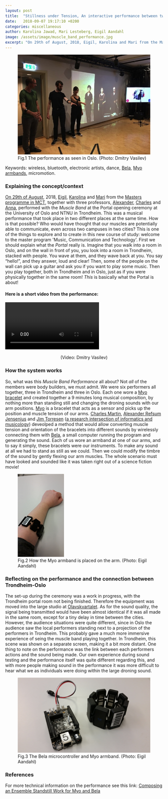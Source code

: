```yaml
---
layout: post
title:  "Stillness under Tension, An interactive performance between two cities"
date:   2018-09-07 19:17:10 +0200
categories: miscellaneous
author: Karolina Jawad, Mari Lesteberg, Eigil Aandahl
image: /assets/image/muscle_band_performance.jpg
excerpt: "On 29th of August, 2018, Eigil, Karolina and Mari from the Masters programme in MCT, together with three professors, Alexander, Charles and Anna, performed with the Muscle Band at the Portal opening ceremony at the University of Oslo and NTNU in Trondheim. This was a musical performance that took place in two different places at the same time. How is that possible?"
---
```

<figure>
  <img src="/assets/image/muscle_band_performance.jpg" alt="Performance picture">
  <figcaption>Fig.1 The performance as seen in Oslo. (Photo: Dmitry Vasilev)</figcaption>
</figure>

Keywords: wireless, bluetooth, electronic artists, dance,
[Bela](http://bela.io/), [Myo armbands](https://www.myo.com/), micromotion.

### Explaining the concept/context

[On 29th of August](https://www.hf.uio.no/imv/english/research/news-and-events/events/guest-lectures-seminars/2018/mct-opening/index.html), 2018, [Eigil](https://mct-master.github.io/teams/2018/08/22/introduction-group-b.html), [Karolina](https://mct-master.github.io/teams/2018/08/22/introduction-group-c.html) and [Mari](https://mct-master.github.io/teams/2018/08/22/introduction-group-b.html) from the [Masters programme in MCT](https://www.uio.no/english/studies/programmes/mct-master/), together with three professors, [Alexander](http://www.arj.no/), [Charles](https://www.mn.uio.no/ifi/english/people/aca/charlepm/index.html) and [Anna](http://annaxambo.me/), performed with the *Muscle Band* at the Portal opening ceremony at the University of Oslo and NTNU in Trondheim. This was a musical performance that took place in two different places at the same time. How is that possible? Who would have thought that our muscles are potentially able to communicate, even across two campuses in two cities? This is one of the things to explore and to create in this new course of study: welcome to the master program 'Music, Communication and Technology'.
	First we should explain what the *Portal* really is. Imagine that you walk into a room in Oslo, and on the wall in front of you, you look into a room in Trondheim, stacked with people. You wave at them, and they wave back at you. You say “hello!”, and they answer, loud and clear! Then, some of the people on the wall can pick up a guitar and ask you if you want to play some music. Then you play together, both in Trondheim and in Oslo, just as if you were physically together in the same room! *This* is basically what the Portal is about!

#### Here is a short video from the performance:
<video controls>
  <source src="https://docs.google.com/uc?export=download&id=104361mrnPhowykRhzjOG1jQFkPebtZzc" type="video/mp4">
Your browser does not support the video tag.
</video>
<p align="center">(Video: Dmitry Vasilev)</p>

### How the system works

So, what was this *Muscle Band Performance* all about? Not *all* of the members were body builders, we must admit. We were six performers all together, three in Trondheim and three in Oslo. Each one wore a [Myo bracelet]() and created together a 9 minutes long musical composition, by nothing more than standing still and changing the droning sounds with our arm positions.
	[Myo](https://www.myo.com/) is a bracelet that acts as a sensor and picks up the position and muscle tension of our arms. [Charles Martin](https://www.mn.uio.no/ifi/english/people/aca/charlepm/index.html), [Alexander Refsum Jensenius](http://www.arj.no/) and [Jim Torresen](https://folk.uio.no/jimtoer/) ([a research intersection of informatics and musicology](http://www.nime.org/proceedings/2018/nime2018_paper0041.pdf)) deveolped a method that would allow converting muscle tension and orientation of the bracelets into different sounds by wirelessly connecting them with [Bela](http://bela.io/), a small computer running the program and generating the sound.
	Each of us wore an armband at one of our arms, and to say it simply, these bracelets were our instruments. To make any sound at all we had to stand as still as we could. Then we could modify the timbre of the sound by gently flexing our arm muscles. The whole scenario must have looked and sounded like it was taken right out of a science fiction movie!

<figure>
	<img src="/assets/image/Myo_on_arm.jpg" alt="Picture of Myo on arm" width="35%">
	<figcaption>Fig.2 How the Myo armband is placed on the arm. (Photo: Eigil Aandahl)</figcaption>
</figure>

### Reflecting on the performance and the connection between Trondheim-Oslo

The set-up during the ceremony was a work in progress, with the Trondheim portal room not being finished. Therefore the equipment was moved into the large studio at [Olavskvartalet](https://www.ntnu.no/olavskvartalet). As for the sound quality, the signal being transmitted would have been almost identical if it was all made in the same room, except for a tiny delay in time between the cities.
	However, the audience situations were quite different, since in Oslo the audience saw the local performers standing next to a projection of the performers in Trondheim. This probably gave a much more immersive experience of seing the muscle band playing together. In Trondheim, this scene was shown on a separate screen, making it a bit more distant.
	One thing to note on the performance was the link between each performers actions and the sound being made. Our own experience during sound testing and the performance itself was quite different regarding this, and with more people making sound in the performance it was more difficult to hear what we as individuals were doing within the large droning sound.

<figure>
	<img src="/assets/image/2018_09_07_stefanof_Bela_and_Myo.jpg" alt="Picture of Bela and Myo">
	<figcaption>Fig.3 The Bela microcontroller and Myo armband. (Photo: Eigil Aandahl)</figcaption>
</figure>

### References
For more technical information on the performance see this link:
[Composing an Ensemble Standstill Work for Myo and Bela](http://www.nime.org/proceedings/2018/nime2018_paper0041.pdf)
